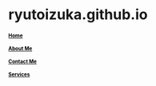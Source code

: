 # ryutoizuka.github.io
<a href="http://github.com/RyutoIzuka/ryutoizuka.github.io/wiki"><font size="1" color="#000000"><b>Home</b></font></a>

<a href="https://github.com/RyutoIzuka/ryutoizuka.github.io/wiki/About-me"><font size="1" color="#000000"><b>About Me</b></font></a>

<a href="https://github.com/RyutoIzuka/ryutoizuka.github.io/wiki/Contact-me"><font size="1" color="#000000"><b>Contact Me</b></font></a>

<a href="https://github.com/RyutoIzuka/ryutoizuka.github.io/wiki/Services"><font size="1" color="#000000"><b>Services</b></font></a>
